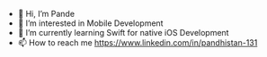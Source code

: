 - 👋 Hi, I’m Pande
- 👀 I’m interested in Mobile Development
- 🌱 I’m currently learning Swift for native iOS Development
- 📫 How to reach me https://www.linkedin.com/in/pandhistan-131

<!---
pandekar/pandekar is a ✨ special ✨ repository because its `README.md` (this file) appears on your GitHub profile.
You can click the Preview link to take a look at your changes.
--->
